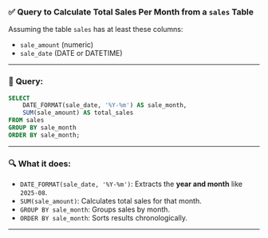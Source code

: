 ### ✅ **Query to Calculate Total Sales Per Month from a `sales` Table**

Assuming the table `sales` has at least these columns:

* `sale_amount` (numeric)
* `sale_date` (DATE or DATETIME)

---

### 🔹 **Query**:

```sql
SELECT 
    DATE_FORMAT(sale_date, '%Y-%m') AS sale_month,
    SUM(sale_amount) AS total_sales
FROM sales
GROUP BY sale_month
ORDER BY sale_month;
```

---

### 🔍 What it does:

* `DATE_FORMAT(sale_date, '%Y-%m')`: Extracts the **year and month** like `2025-08`.
* `SUM(sale_amount)`: Calculates total sales for that month.
* `GROUP BY sale_month`: Groups sales by month.
* `ORDER BY sale_month`: Sorts results chronologically.

---
